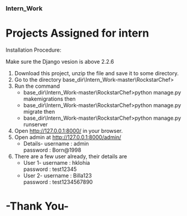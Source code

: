 ### Intern_Work
# Projects Assigned for intern

Installation Procedure: 

Make sure the Django vesion is above 2.2.6

1. Download this project, unzip the file and save it to some directory<base dir>.
2. Go to the directory 
      base_dir\Intern_Work-master\RockstarChef>
3. Run the command
      * base_dir\Intern_Work-master\RockstarChef>python manage.py makemigrations
      then
      * base_dir\Intern_Work-master\RockstarChef>python manage.py migrate
      then 
      * base_dir\Intern_Work-master\RockstarChef>python manage.py runserver
4. Open http://127.0.0.1:8000/ in your browser.
5. Open admin at http://127.0.0.1:8000/admin/ <br>
      * Details- username : admin <br>
                 password : Born@1998
6. There are a few user already, their details are
    * User 1- username : hklohia <br>
              password : test12345 
    * User 2- username : Billa123 <br>
              password : test1234567890

# -Thank You-
